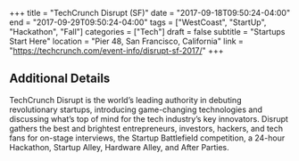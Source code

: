 +++
title = "TechCrunch Disrupt (SF)"
date = "2017-09-18T09:50:24-04:00"
end = "2017-09-29T09:50:24-04:00"
tags = ["WestCoast", "StartUp", "Hackathon", "Fall"]
categories = ["Tech"]
draft = false
subtitle = "Startups Start Here"
location = "Pier 48, San Francisco, California"
link = "https://techcrunch.com/event-info/disrupt-sf-2017/"
+++

<!--more-->

## Additional Details

TechCrunch Disrupt is the world’s leading authority in debuting revolutionary startups, introducing game-changing technologies and discussing what’s top of mind for the tech industry’s key innovators. Disrupt gathers the best and brightest entrepreneurs, investors, hackers, and tech fans for on-stage interviews, the Startup Battlefield competition, a 24-hour Hackathon, Startup Alley, Hardware Alley, and After Parties.